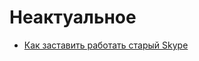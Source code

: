 Неактуальное
============

+ [Как заставить работать старый Skype](http://it-the-drote.tk/article/how-to-old-skype)
